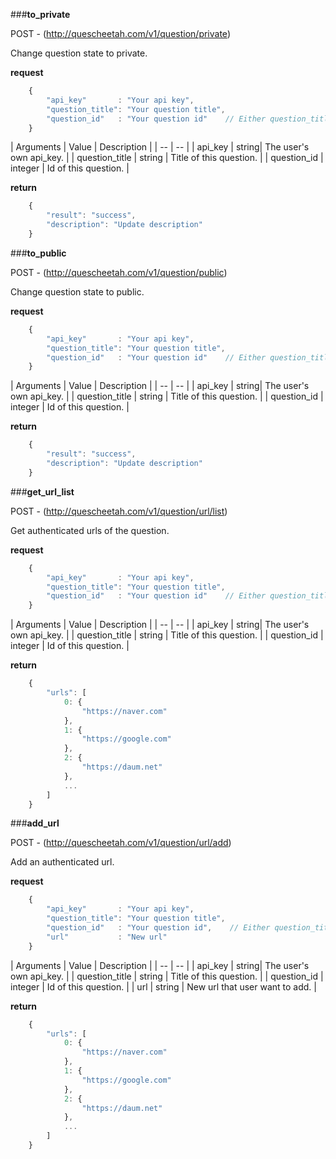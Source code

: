 ###**to_private**


POST - (http://quescheetah.com/v1/question/private)

Change question state to private.

**request**
```javascript 
    {
        "api_key"       : "Your api key",
        "question_title": "Your question title",
        "question_id"   : "Your question id"    // Either question_title and question_id is required.
    }
```

| Arguments | Value | Description |
| --        | --    |
| api_key | string| The user's own api_key. |
| question_title | string | Title of this question. |
| question_id  | integer  | Id of this question. |


**return**
```javascript 
    {
        "result": "success",
        "description": "Update description"
    }
```
    
###**to_public**


POST - (http://quescheetah.com/v1/question/public)

Change question state to public.

**request**
```javascript 
    {
        "api_key"       : "Your api key",
        "question_title": "Your question title",
        "question_id"   : "Your question id"    // Either question_title and question_id is required.
    }
```

| Arguments | Value | Description |
| --        | --    |
| api_key | string| The user's own api_key. |
| question_title | string | Title of this question. |
| question_id  | integer  | Id of this question. |

**return**
```javascript 
    {
        "result": "success",
        "description": "Update description"
    }
```
    
###**get_url_list**


POST - (http://quescheetah.com/v1/question/url/list)

Get authenticated urls of the question.

**request**
```javascript 
    {
        "api_key"       : "Your api key",
        "question_title": "Your question title",
        "question_id"   : "Your question id"    // Either question_title and question_id is required.
    }
```

| Arguments | Value | Description |
| --        | --    |
| api_key | string| The user's own api_key. |
| question_title | string | Title of this question. |
| question_id  | integer  | Id of this question. |

**return**
```javascript 
    {
        "urls": [
            0: {
                "https://naver.com"
            },
            1: {
                "https://google.com"
            },
            2: {
                "https://daum.net"
            },
            ...
        ]
    }
```
    
###**add_url**


POST - (http://quescheetah.com/v1/question/url/add)

Add an authenticated url.

**request**
```javascript 
    {
        "api_key"       : "Your api key",
        "question_title": "Your question title",
        "question_id"   : "Your question id",    // Either question_title and question_id is required.
        "url"           : "New url"
    }
```

| Arguments | Value | Description |
| --        | --    |
| api_key | string| The user's own api_key. |
| question_title | string | Title of this question. |
| question_id  | integer  | Id of this question. |
| url | string | New url that user want to add. |

**return**
```javascript 
    {
        "urls": [
            0: {
                "https://naver.com"
            },
            1: {
                "https://google.com"
            },
            2: {
                "https://daum.net"
            },
            ...
        ]
    }
```